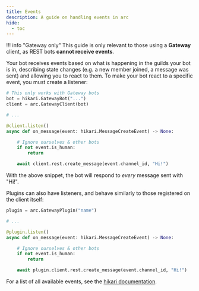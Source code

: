 ```yaml
---
title: Events
description: A guide on handling events in arc
hide:
  - toc
---
```


!!! info "Gateway only"
    This guide is only relevant to those using a **Gateway** client, as REST bots **cannot receive events**.

Your bot receives events based on what is happening in the guilds your bot is in, describing state changes (e.g. a new member joined, a message was sent) and allowing you to react to them. To make your bot react to a specific event, you must create a listener:

```py
# This only works with Gateway bots
bot = hikari.GatewayBot("...")
client = arc.GatewayClient(bot)

# ...

@client.listen()
async def on_message(event: hikari.MessageCreateEvent) -> None:

    # Ignore ourselves & other bots
    if not event.is_human:
        return

    await client.rest.create_message(event.channel_id, "Hi!")
```

With the above snippet, the bot will respond to *every* message sent with "Hi!".

Plugins can also have listeners, and behave similarly to those registered on the client itself:

```py
plugin = arc.GatewayPlugin("name")

# ...

@plugin.listen()
async def on_message(event: hikari.MessageCreateEvent) -> None:

    # Ignore ourselves & other bots
    if not event.is_human:
        return

    await plugin.client.rest.create_message(event.channel_id, "Hi!")
```

For a list of all available events, see the [hikari documentation](https://docs.hikari-py.dev/en/stable/reference/hikari/events/).
